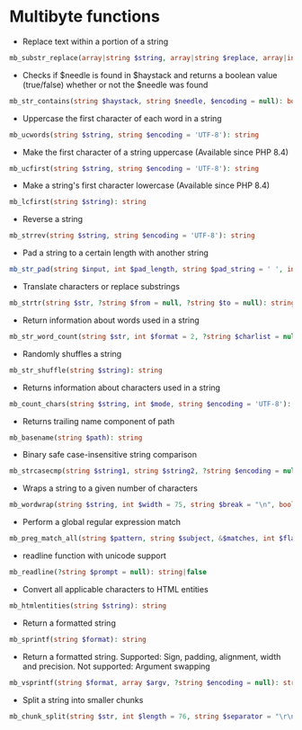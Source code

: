 # Multibyte functions

- Replace text within a portion of a string

```php
mb_substr_replace(array|string $string, array|string $replace, array|int $start, mixed $length = null): array|string
```

- Checks if $needle is found in $haystack and returns a boolean value (true/false) whether or not the $needle was found

```php
mb_str_contains(string $haystack, string $needle, $encoding = null): bool
```

- Uppercase the first character of each word in a string

```php
mb_ucwords(string $string, string $encoding = 'UTF-8'): string
```

- Make the first character of a string uppercase (Available since PHP 8.4)

```php
mb_ucfirst(string $string, string $encoding = 'UTF-8'): string
```

- Make a string's first character lowercase (Available since PHP 8.4)

```php
mb_lcfirst(string $string): string
```

- Reverse a string

```php
mb_strrev(string $string, string $encoding = 'UTF-8'): string
```

- Pad a string to a certain length with another string

```php
mb_str_pad(string $input, int $pad_length, string $pad_string = ' ', int $pad_type = \STR_PAD_RIGHT, string $encoding = 'UTF-8'): string
```

- Translate characters or replace substrings

```php
mb_strtr(string $str, ?string $from = null, ?string $to = null): string
```

- Return information about words used in a string

```php
mb_str_word_count(string $str, int $format = 2, ?string $charlist = null): mixed
```

- Randomly shuffles a string

```php
mb_str_shuffle(string $string): string
```

- Returns information about characters used in a string

```php
mb_count_chars(string $string, int $mode, string $encoding = 'UTF-8'): array|string
```

- Returns trailing name component of path

```php
mb_basename(string $path): string
```

- Binary safe case-insensitive string comparison

```php
mb_strcasecmp(string $string1, string $string2, ?string $encoding = null): int
```

- Wraps a string to a given number of characters

```php
mb_wordwrap(string $string, int $width = 75, string $break = "\n", bool $cut_long_words = false): string
```

- Perform a global regular expression match

```php
mb_preg_match_all(string $pattern, string $subject, &$matches, int $flags = 0, int $offset = 0): int|false
```

- readline function with unicode support

```php
mb_readline(?string $prompt = null): string|false
```

- Convert all applicable characters to HTML entities

```php
mb_htmlentities(string $string): string
```

- Return a formatted string

```php
mb_sprintf(string $format): string
```

- Return a formatted string. Supported: Sign, padding, alignment, width and precision. Not supported: Argument swapping

```php
mb_vsprintf(string $format, array $argv, ?string $encoding = null): string
```

- Split a string into smaller chunks

```php
mb_chunk_split(string $str, int $length = 76, string $separator = "\r\n"): string
```